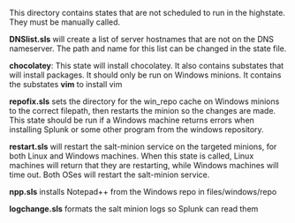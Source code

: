 This directory contains states that are not scheduled to run in the highstate. They must be manually called.

**DNSlist.sls** will create a list of server hostnames that are not on the DNS nameserver. The path and name for this list can be changed in the state file.

**chocolatey**: This state will install chocolatey. It also contains substates that will install packages. It should only be run on Windows minions.
It contains the substates **vim** to install vim

**repofix.sls** sets the directory for the win_repo cache on Windows minions to the correct filepath, then restarts the minion so the changes are made.
This state should be run if a Windows machine returns errors when installing Splunk or some other program from the windows repository.

**restart.sls** will restart the salt-minion service on the targeted minions, for both Linux and Windows machines. 
When this state is called, Linux machines will return that they are restarting, while Windows machines will time out. Both OSes will restart the salt-minion service.

**npp.sls** installs Notepad++ from the Windows repo in files/windows/repo

**logchange.sls** formats the salt minion logs so Splunk can read them
